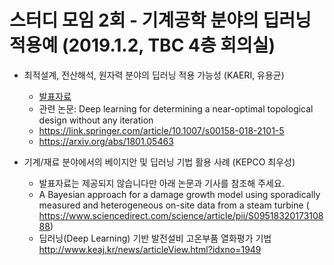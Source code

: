 
# 스터디 모임 2회 - 기계공학 분야의 딥러닝 적용예 (2019.1.2, TBC 4층 회의실)

* 최적설계, 전산해석, 원자력 분야의 딥러닝 적용 가능성 (KAERI, 유용균)
  - [발표자료](./190102_AI프렌즈.pdf)
  - 관련 논문: Deep learning for determining a near-optimal topological design without any iteration
  - https://link.springer.com/article/10.1007/s00158-018-2101-5
  - https://arxiv.org/abs/1801.05463

* 기계/재료 분야에서의 베이지안 및 딥러닝 기법 활용 사례 (KEPCO 최우성)
  - 발표자료는 제공되지 않습니다만 아래 논문과 기사를 참조해 주세요.
  - A Bayesian approach for a damage growth model using sporadically measured and heterogeneous on-site data from a steam turbine (  https://www.sciencedirect.com/science/article/pii/S0951832017310888)
  - 딥러닝(Deep Learning) 기반 발전설비 고온부품 열화평가 기법
  http://www.keaj.kr/news/articleView.html?idxno=1949
